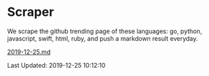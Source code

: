 # Scraper

We scrape the github trending page of these languages: go, python, javascript, swift, html, ruby, and push a markdown result everyday.

[2019-12-25.md](https://github.com/henson/Scraper/blob/master/2019-12-25.md)

Last Updated: 2019-12-25 10:12:10